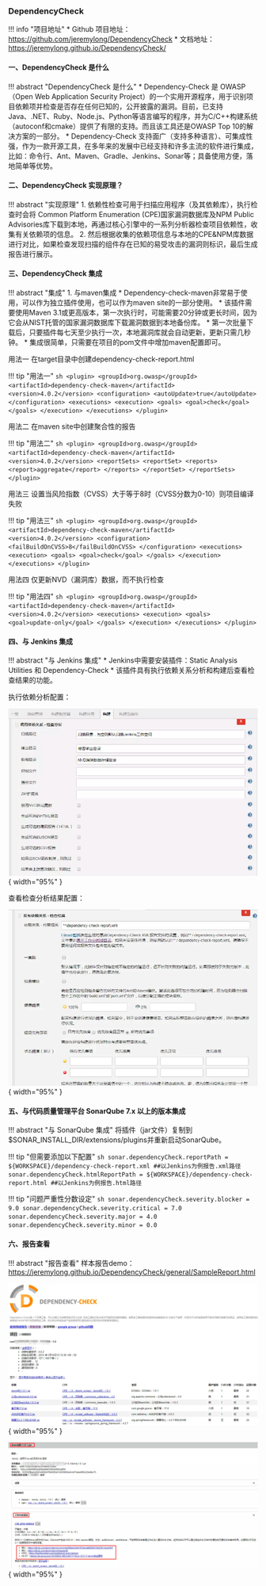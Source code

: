 
### DependencyCheck

!!! info "项目地址"
    * Github 项目地址：https://github.com/jeremylong/DependencyCheck
    * 文档地址：https://jeremylong.github.io/DependencyCheck/

#### 一、DependencyCheck 是什么

!!! abstract "DependencyCheck 是什么"
    * Dependency-Check 是 OWASP（Open Web Application Security Project）的一个实用开源程序，用于识别项目依赖项并检查是否存在任何已知的，公开披露的漏洞。目前，已支持Java、.NET、Ruby、Node.js、Python等语言编写的程序，并为C/C++构建系统（autoconf和cmake）提供了有限的支持。而且该工具还是OWASP Top 10的解决方案的一部分。
    * Dependency-Check 支持面广（支持多种语言）、可集成性强，作为一款开源工具，在多年来的发展中已经支持和许多主流的软件进行集成，比如：命令行、Ant、Maven、Gradle、Jenkins、Sonar等；具备使用方便，落地简单等优势。

#### 二、DependencyCheck 实现原理？

!!! abstract "实现原理"
    1. 依赖性检查可用于扫描应用程序（及其依赖库），执行检查时会将 Common Platform Enumeration (CPE)国家漏洞数据库及NPM Public Advisories库下载到本地，再通过核心引擎中的一系列分析器检查项目依赖性，收集有关依赖项的信息。
    2. 然后根据收集的依赖项信息与本地的CPE&NPM库数据进行对比，如果检查发现扫描的组件存在已知的易受攻击的漏洞则标识，最后生成报告进行展示。

#### 三、DependencyCheck 集成

!!! abstract "集成"
    1. 与maven集成
        * Dependency-check-maven非常易于使用，可以作为独立插件使用，也可以作为maven site的一部分使用。
        * 该插件需要使用Maven 3.1或更高版本，第一次执行时，可能需要20分钟或更长时间，因为它会从NIST托管的国家漏洞数据库下载漏洞数据到本地备份库。
        * 第一次批量下载后，只要插件每七天至少执行一次，本地漏洞库就会自动更新，更新只需几秒钟。
        * 集成很简单，只需要在项目的pom文件中增加maven配置即可。

用法一 在target目录中创建dependency-check-report.html

!!! tip "用法一"
    ```sh
        <plugin>
            <groupId>org.owasp</groupId>
            <artifactId>dependency-check-maven</artifactId>
            <version>4.0.2</version>
            <configuration>
                <autoUpdate>true</autoUpdate>
            </configuration>
            <executions>
                <execution>
                    <goals>
                        <goal>check</goal>
                    </goals>
                </execution>
            </executions>
        </plugin>
    ```

用法二 在maven site中创建聚合性的报告

!!! tip "用法二"
    ```sh
        <plugin>
            <groupId>org.owasp</groupId>
            <artifactId>dependency-check-maven</artifactId>
            <version>4.0.2</version>
            <reportSets>
                <reportSet>
                    <reports>
                        <report>aggregate</report>
                    </reports>
                </reportSet>
            </reportSets>
        </plugin>
    ```

用法三 设置当风险指数（CVSS）大于等于8时（CVSS分数为0-10）则项目编译失败

!!! tip "用法三"
    ```sh
        <plugin>
            <groupId>org.owasp</groupId>
            <artifactId>dependency-check-maven</artifactId>
            <version>4.0.2</version>
            <configuration>
                <failBuildOnCVSS>8</failBuildOnCVSS>
            </configuration>
            <executions>
                <execution>
                    <goals>
                        <goal>check</goal>
                    </goals>
                </execution>
            </executions>
        </plugin>
    ```

用法四 仅更新NVD（漏洞库）数据，而不执行检查

!!! tip "用法四"
    ```sh
        <plugin>
            <groupId>org.owasp</groupId>
            <artifactId>dependency-check-maven</artifactId>
            <version>4.0.2</version>
            <executions>
                <execution>
                    <goals>
                        <goal>update-only</goal>
                    </goals>
                </execution>
            </executions>
        </plugin>
    ```

#### 四、与 Jenkins 集成

!!! abstract "与 Jenkins 集成"
    * Jenkins中需要安装插件：Static Analysis Utilities 和 Dependency-Check
    * 该插件具有执行依赖关系分析和构建后查看检查结果的功能。

执行依赖分析配置：

![与Jenkins集成](../../img/question/dependency1.png){ width="95%" }

查看检查分析结果配置：

![与Jenkins集成](../../img/question/dependency2.png){ width="95%" }

#### 五、与代码质量管理平台 SonarQube 7.x 以上的版本集成

!!! abstract "与 SonarQube 集成"
    将插件（jar文件）复制到$SONAR_INSTALL_DIR/extensions/plugins并重新启动SonarQube。

!!! tip "但需要添加以下配置"
    ```sh
        sonar.dependencyCheck.reportPath = ${WORKSPACE}/dependency-check-report.xml
        ##以Jenkins为例报告.xml路径
        sonar.dependencyCheck.htmlReportPath = ${WORKSPACE}/dependency-check-report.html
        ##以Jenkins为例报告.html路径
    ```

!!! tip "问题严重性分数设定"
    ```sh
        sonar.dependencyCheck.severity.blocker = 9.0
        sonar.dependencyCheck.severity.critical = 7.0
        sonar.dependencyCheck.severity.major = 4.0
        sonar.dependencyCheck.severity.minor = 0.0
    ```

#### 六、报告查看

!!! abstract "报告查看"
    样本报告demo：https://jeremylong.github.io/DependencyCheck/general/SampleReport.html

![报告查看](../../img/question/dependency3.png){ width="95%" }

![报告查看](../../img/question/dependency4.png){ width="95%" }
